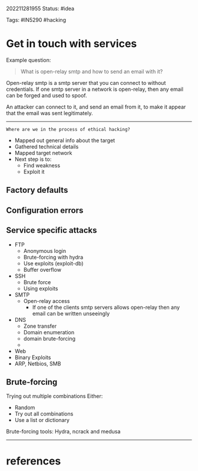 202211281955
Status: #idea

Tags: #IN5290 #hacking

# Get in touch with services

Example question:
> What is open-relay smtp and how to send an email with it?

Open-relay smtp is a smtp server that you can connect to without credentials. If one smtp server in a network is open-relay, then any email can be forged and used to spoof.

An attacker can connect to it, and send an email from it, to make it appear that the email was sent legitimately. 

---

`Where are we in the process of ethical hacking?`
- Mapped out general info about the target
- Gathered technical details
- Mapped target network
- Next step is to:
	- Find weakness
	- Exploit it

## Factory defaults

## Configuration errors
## Service specific attacks
- FTP
	- Anonymous login
	- Brute-forcing with hydra
	- Use exploits (exploit-db)
	- Buffer overflow
- SSH
	- Brute force
	- Using exploits
- SMTP
	- Open-relay access
		- If one of the clients smtp servers allows open-relay then any email can be written unseeingly
- DNS
	- Zone transfer
	- Domain enumeration
	- domain brute-forcing
	- 
- Web
- Binary Exploits
- ARP, Netbios, SMB
## Brute-forcing
Trying out multiple combinations
Either:
- Random
- Try out all combinations
- Use a list or dictionary

Brute-forcing tools: Hydra, ncrack and medusa

---
# references